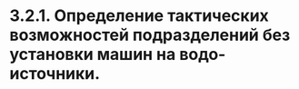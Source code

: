# 3.2.1. Определение тактических возможностей подразделений без установки машин на водо-источники.

